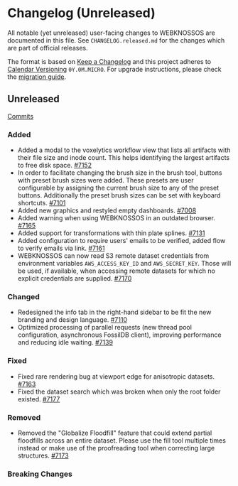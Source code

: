 # Changelog (Unreleased)

All notable (yet unreleased) user-facing changes to WEBKNOSSOS are documented in this file.
See `CHANGELOG.released.md` for the changes which are part of official releases.

The format is based on [Keep a Changelog](http://keepachangelog.com/en/1.0.0/)
and this project adheres to [Calendar Versioning](http://calver.org/) `0Y.0M.MICRO`.
For upgrade instructions, please check the [migration guide](MIGRATIONS.released.md).

## Unreleased
[Commits](https://github.com/scalableminds/webknossos/compare/23.07.0...HEAD)

### Added
- Added a modal to the voxelytics workflow view that lists all artifacts with their file size and inode count. This helps identifying the largest artifacts to free disk space. [#7152](https://github.com/scalableminds/webknossos/pull/7152)
- In order to facilitate changing the brush size in the brush tool, buttons with preset brush sizes were added. These presets are user configurable by assigning the current brush size to any of the preset buttons. Additionally the preset brush sizes can be set with keyboard shortcuts. [#7101](https://github.com/scalableminds/webknossos/pull/7101)
- Added new graphics and restyled empty dashboards. [#7008](https://github.com/scalableminds/webknossos/pull/7008)
- Added warning when using WEBKNOSSOS in an outdated browser. [#7165](https://github.com/scalableminds/webknossos/pull/7165)
- Added support for transformations with thin plate splines. [#7131](https://github.com/scalableminds/webknossos/pull/7131)
- Added configuration to require users' emails to be verified, added flow to verify emails via link. [#7161](https://github.com/scalableminds/webknossos/pull/7161)
- WEBKNOSSOS can now read S3 remote dataset credentials from environment variables `AWS_ACCESS_KEY_ID` and `AWS_SECRET_KEY`. Those will be used, if available, when accessing remote datasets for which no explicit credentials are supplied. [#7170](https://github.com/scalableminds/webknossos/pull/7170)

### Changed
- Redesigned the info tab in the right-hand sidebar to be fit the new branding and design language. [#7110](https://github.com/scalableminds/webknossos/pull/7110)
- Optimized processing of parallel requests (new thread pool configuration, asynchronous FossilDB client), improving performance and reducing idle waiting. [#7139](https://github.com/scalableminds/webknossos/pull/7139)

### Fixed
- Fixed rare rendering bug at viewport edge for anisotropic datasets. [#7163](https://github.com/scalableminds/webknossos/pull/7163)
- Fixed the dataset search which was broken when only the root folder existed. [#7177](https://github.com/scalableminds/webknossos/pull/7177)

### Removed
- Removed the "Globalize Floodfill" feature that could extend partial floodfills across an entire dataset. Please use the fill tool multiple times instead or make use of the proofreading tool when correcting large structures. [#7173](https://github.com/scalableminds/webknossos/pull/7173)

### Breaking Changes
